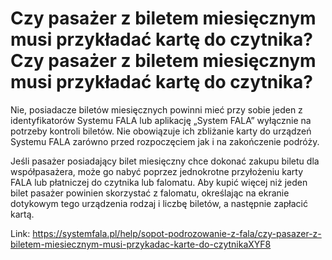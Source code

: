 # Czy pasażer z biletem miesięcznym musi przykładać kartę do czytnika?Czy pasażer z biletem miesięcznym musi przykładać kartę do czytnika?


Nie, posiadacze biletów miesięcznych powinni mieć przy sobie jeden z identyfikatorów Systemu FALA lub aplikację „System FALA” wyłącznie na potrzeby kontroli biletów. Nie obowiązuje ich zbliżanie karty do urządzeń Systemu FALA zarówno przed rozpoczęciem jak i na zakończenie podróży.


Jeśli pasażer posiadający bilet miesięczny chce dokonać zakupu biletu dla współpasażera, może go nabyć poprzez jednokrotne przyłożeniu karty FALA lub płatniczej do czytnika lub falomatu. Aby kupić więcej niż jeden bilet pasażer powinien skorzystać z falomatu, określając na ekranie dotykowym tego urządzenia rodzaj i liczbę biletów, a następnie zapłacić kartą.




Link: https://systemfala.pl/help/sopot-podrozowanie-z-fala/czy-pasazer-z-biletem-miesiecznym-musi-przykadac-karte-do-czytnikaXYF8
